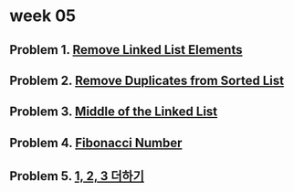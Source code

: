 # week 05

## Problem 1. [Remove Linked List Elements](https://leetcode.com/problems/remove-linked-list-elements/description/?envType=problem-list-v2&envId=linked-list)

## Problem 2.  [Remove Duplicates from Sorted List](https://leetcode.com/problems/remove-duplicates-from-sorted-list/description/?envType=problem-list-v2&envId=linked-list)

## Problem 3. [Middle of the Linked List](https://leetcode.com/problems/middle-of-the-linked-list/description/?envType=problem-list-v2&envId=linked-list)

## Problem 4. [Fibonacci Number](https://leetcode.com/problems/fibonacci-number/description/?envType=problem-list-v2&envId=recursion)

## Problem 5. [1, 2, 3 더하기](https://www.acmicpc.net/problem/9095)
